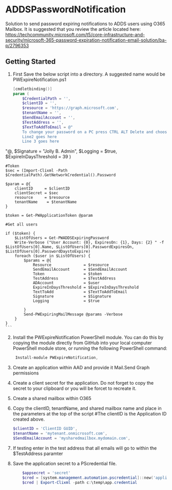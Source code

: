 # ADDSPasswordNotification
Solution to send password expiring notifications to ADDS users using O365 Mailbox. It is suggested that you review the article located here: https://techcommunity.microsoft.com/t5/core-infrastructure-and-security/microsoft-365-password-expiration-notification-email-solution/ba-p/2796353

## Getting Started

1. First Save the below script into a directory. A suggested name would be PWExpireNotification.ps1

    ```PowerShell
    [cmdletbinding()]
    param (
        $CredentialPath = '',
        $clientID = '',
        $resource = 'https://graph.microsoft.com',
        $tenantName = '',
        $SendEmailAccount = '',
        $TestAddress = '',
        $TextToAddToEmail = @"
        To change your password on a PC press CTRL ALT Delete and choose Change Password
        Line2 goes here
        Line 3 goes here
"@,
        $Signature = "Jolly B. Admin",
        $Logging = $true,
        $ExpireInDaysThreshold = 39
    )

    #Token
    $sec = (Import-Clixml -Path $CredentialPath).GetNetworkCredential().Password

    $param = @{
        clientID     = $clientID
        clientSecret = $sec
        resource     = $resource
        tenantName    = $tenantName
    }

    $token = Get-PWApplicationToken @param

    #Get all users

    if ($token) {
        $ListOfUsers = Get-PWADDSExpiringPassword
        Write-Verbose ("User Account: {0}, ExpiresOn: {1}, Days: {2} " -f $ListOfUsers[0].Name, $ListOfUsers[0].PasswordExpiresOn, $ListOfUsers[0].PasswordDaystoExpire)
        foreach ($user in $ListOfUsers) {
            $params = @{
                Resource              = $resource
                SendEmailAccount      = $SendEmailAccount
                Token                 = $token
                TestAddress           = $TestAddress
                ADAccount             = $user
                ExpireInDaysThreshold = $ExpireInDaysThreshold
                TextToAdd             = $TextToAddToEmail
                Signature             = $Signature
                Logging               = $true
                
            }
            Send-PWExpiringMailMessage @params -Verbose
        }
    }
    ```

2. Install the PWExpireNotification PowerShell module. You can do this by copying the module directly from GitHub into your local computer PowerShell module store, or running the following PowerShell command:

   ```PowerShell
    Install-module PWExpireNotification,
    ``` 

3. Create an application within AAD and provide it Mail.Send Graph permissions

4. Create a client secret for the application. Do not forget to copy the secret to your clipboard or you will be forcet to recreate it.

5. Create a shared mailbox within O365

6. Copy the clientID, tenantName, and shared mailbox name and place in the parameters at the top of the script
#The clientID is the Application ID created above.

    ```PowerShell
    $clientID = 'ClientID GUID',
    $tenantName = 'mytenant.onmicrosoft.com',
    $SendEmailAccount = 'mysharedmailbox.mydomain.com',
    ```

7. If testing enter in the test address that all emails will go to within the $TestAddress paramter

8. Save the application secret to a PScredential file.

    ```PowerShell
        $appsecret = 'secret'
        $cred = [system.management.automation.pscredential]::new('application',(Convertto-SecureString $appsecret -asplaintext -force))
        $cred | Export-Clixml -path c:\temp\app.credential
    ```
